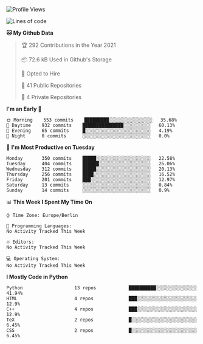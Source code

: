 <!--START_SECTION:waka-->
![Profile Views](http://img.shields.io/badge/Profile%20Views-1-blue)

![Lines of code](https://img.shields.io/badge/From%20Hello%20World%20I%27ve%20Written-136123%20lines%20of%20code-blue)

**🐱 My Github Data** 

> 🏆 292 Contributions in the Year 2021
 > 
> 📦 72.6 kB Used in Github's Storage 
 > 
> 💼 Opted to Hire
 > 
> 📜 41 Public Repositories 
 > 
> 🔑 4 Private Repositories  
 > 
**I'm an Early 🐤** 

```text
🌞 Morning    553 commits    █████████░░░░░░░░░░░░░░░░   35.68% 
🌆 Daytime    932 commits    ███████████████░░░░░░░░░░   60.13% 
🌃 Evening    65 commits     █░░░░░░░░░░░░░░░░░░░░░░░░   4.19% 
🌙 Night      0 commits      ░░░░░░░░░░░░░░░░░░░░░░░░░   0.0%

```
📅 **I'm Most Productive on Tuesday** 

```text
Monday       350 commits    █████░░░░░░░░░░░░░░░░░░░░   22.58% 
Tuesday      404 commits    ██████░░░░░░░░░░░░░░░░░░░   26.06% 
Wednesday    312 commits    █████░░░░░░░░░░░░░░░░░░░░   20.13% 
Thursday     256 commits    ████░░░░░░░░░░░░░░░░░░░░░   16.52% 
Friday       201 commits    ███░░░░░░░░░░░░░░░░░░░░░░   12.97% 
Saturday     13 commits     ░░░░░░░░░░░░░░░░░░░░░░░░░   0.84% 
Sunday       14 commits     ░░░░░░░░░░░░░░░░░░░░░░░░░   0.9%

```


📊 **This Week I Spent My Time On** 

```text
⌚︎ Time Zone: Europe/Berlin

💬 Programming Languages: 
No Activity Tracked This Week

🔥 Editors: 
No Activity Tracked This Week

💻 Operating System: 
No Activity Tracked This Week

```

**I Mostly Code in Python** 

```text
Python                   13 repos            ██████████░░░░░░░░░░░░░░░   41.94% 
HTML                     4 repos             ███░░░░░░░░░░░░░░░░░░░░░░   12.9% 
C++                      4 repos             ███░░░░░░░░░░░░░░░░░░░░░░   12.9% 
TeX                      2 repos             █░░░░░░░░░░░░░░░░░░░░░░░░   6.45% 
CSS                      2 repos             █░░░░░░░░░░░░░░░░░░░░░░░░   6.45%

```



<!--END_SECTION:waka-->
